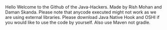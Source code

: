 Hello Welcome to the Github of the Java-Hackers.
Made by Rish Mohan and Daman Skanda.
Please note that anycode executed might not work as we are using external libraries. 
Please download Java Native Hook and OSHI if you would like to use the code by yourself.
Also use Maven not gradle.
